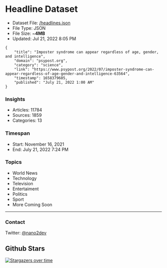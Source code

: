# Headline Dataset

- Dataset File: [/headlines.json](https://raw.githubusercontent.com/fwd/news/master/headlines.json) 
- File Type: JSON
- File Size: ~**4MB**
- Updated: Jul 21, 2022 8:05 PM

```
{
    "title": "Imposter syndrome can appear regardless of age, gender, and intelligence",
    "domain": "psypost.org",
    "category": "science",
    "link": "https://www.psypost.org/2022/07/imposter-syndrome-can-appear-regardless-of-age-gender-and-intelligence-63564",
    "timestamp": 1658379605,
    "published": "July 21, 2022 1:00 AM"
}
```

### Insights

- Articles: 11784
- Sources: 1859
- Categories: 13

### Timespan

- Start: November 16, 2021
- End: July 21, 2022 7:24 PM

### Topics

- World News
- Technology
- Television
- Entertaiment
- Politics
- Sport
- More Coming Soon

---

### Contact 

Twitter: [@nano2dev](https://twitter.com/nano2dev)

## Github Stars

[![Stargazers over time](https://starchart.cc/fwd/news.svg)](https://starchart.cc/fwd/news)
	